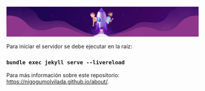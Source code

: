 ![Banner](about.png)

Para iniciar el servidor se debe ejecutar en la raíz:
### `bundle exec jekyll serve --livereload`

Para más información sobre este repositorio: https://nigogumolvilada.github.io/about/.